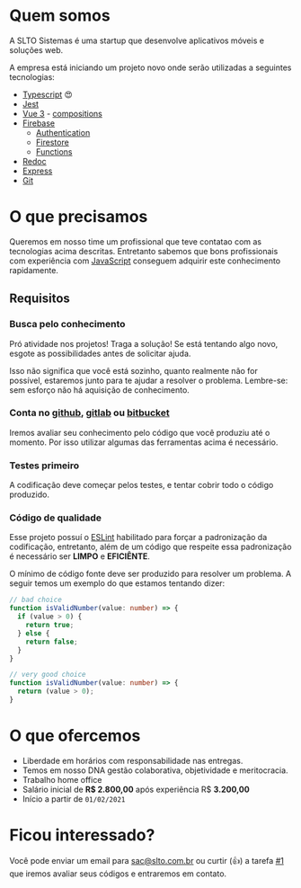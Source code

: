 # Quem somos

A SLTO Sistemas é uma startup que desenvolve aplicativos móveis e soluções web.

A empresa está iniciando um projeto novo onde serão utilizadas a seguintes tecnologias:

- [Typescript](https://www.typescriptlang.org/) :heart_eyes:
- [Jest](https://jestjs.io/)
- [Vue 3](https://v3.vuejs.org/) - [compositions](https://v3.vuejs.org/api/composition-api.html)
- [Firebase](https://firebase.google.com/)
  - [Authentication](https://firebase.google.com/docs/auth)
  - [Firestore](https://firebase.google.com/docs/firestore)
  - [Functions](https://firebase.google.com/docs/functions)
- [Redoc](https://github.com/Redocly/redoc)
- [Express](http://expressjs.com/)
- [Git](https://git-scm.com/)

# O que precisamos

Queremos em nosso time um profissional que teve contatao com as tecnologias acima descritas.
Entretanto sabemos que bons profissionais com experiência com [JavaScript](https://developer.mozilla.org/pt-BR/docs/Web/JavaScript) conseguem adquirir este conhecimento rapidamente.

## Requisitos

### Busca pelo conhecimento
Pró atividade nos projetos! Traga a solução!
Se está tentando algo novo, esgote as possibilidades antes de solicitar ajuda.

Isso não significa que você está sozinho, quanto realmente não for possível, estaremos junto para te ajudar a resolver o problema.
Lembre-se: sem esforço não há aquisição de conhecimento.

### Conta no [github](https://github.com/), [gitlab](https://gitlab.com/) ou [bitbucket](https://bitbucket.org/)

Iremos avaliar seu conhecimento pelo código que você produziu até o momento.
Por isso utilizar algumas das ferramentas acima é necessário.

### Testes primeiro

A codificação deve começar pelos testes, e tentar cobrir todo o código produzido.

### Código de qualidade

Esse projeto possuí o [ESLint](https://eslint.org/) habilitado para forçar a padronização da codificação, entretanto, além de um código que respeite essa padronização é necessário ser **LIMPO** e **EFICIÊNTE**.

O mínimo de código fonte deve ser produzido para resolver um problema.
A seguir temos um exemplo do que estamos tentando dizer:

```typescript
// bad choice
function isValidNumber(value: number) => {
  if (value > 0) {
    return true;
  } else {
    return false;
  }
}

// very good choice
function isValidNumber(value: number) => {
  return (value > 0);
}
```

# O que ofercemos

- Liberdade em horários com responsabilidade nas entregas.
- Temos em nosso DNA gestão colaborativa, objetividade e meritocracia.
- Trabalho home office
- Salário inicial de **R$ 2.800,00** após experiência R$ **3.200,00**
- Início a partir de `01/02/2021`

# Ficou interessado?

Você pode enviar um email para [sac@slto.com.br](mailto:sac@slto.com.br)
ou curtir (:thumbsup:) a tarefa [#1](https://github.com/solutosoft/contratacao/issues/1) que iremos avaliar seus códigos e entraremos em contato.














